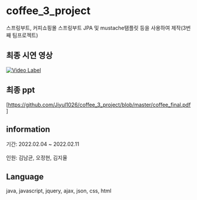 # coffee_3_project
스프링부트, 커피쇼핑몰 스프링부트 JPA 및 mustache탬플릿 등을 사용하여 제작(3번째 팀프로젝트)

## 최종 시연 영상
[![Video Label](http://img.youtube.com/vi/T5u7gTr8MGk/0.jpg)](https://youtu.be/T5u7gTr8MGk)

## 최종 ppt
[https://github.com/Jiyul1026/coffee_3_project/blob/master/coffee_final.pdf]

## information
기간: 2022.02.04 ~ 2022.02.11<br>  
인원: 김남균, 오정현, 김지율


## Language
java, javascript, jquery, ajax, json, css, html

